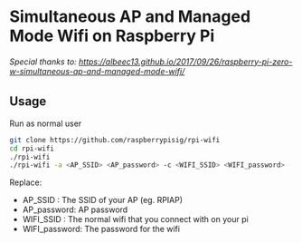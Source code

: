 # Simultaneous AP and Managed Mode Wifi on Raspberry Pi

###### Special thanks to: https://albeec13.github.io/2017/09/26/raspberry-pi-zero-w-simultaneous-ap-and-managed-mode-wifi/


## Usage

Run as normal user

```sh
git clone https://github.com/raspberrypisig/rpi-wifi
cd rpi-wifi
./rpi-wifi
./rpi-wifi -a <AP_SSID> <AP_password> -c <WIFI_SSID> <WIFI_password>
```

Replace:

* AP_SSID : The SSID of your AP (eg. RPIAP)
* AP_password: AP password
* WIFI_SSID : The normal wifi that you connect with on your pi
* WIFI_password: The password for the wifi
